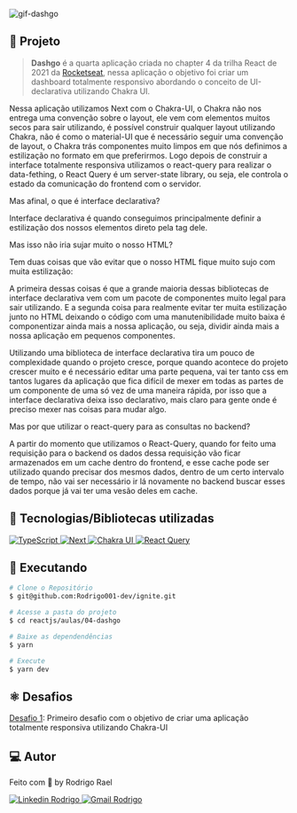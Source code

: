 ![gif-dashgo]()

## :page_with_curl: Projeto

> <b>Dashgo</b> é a quarta aplicação criada no chapter 4 da trilha React de 2021 da [Rocketseat](https://github.com/Rocketseat), nessa aplicação o objetivo foi criar um dashboard totalmente responsivo abordando o conceito de UI-declarativa utilizando Chakra UI.

Nessa aplicação utilizamos Next com o Chakra-UI, o Chakra não nos entrega uma convenção sobre o layout, ele vem com elementos muitos secos para sair utilizando, é possível construir qualquer layout utilizando Chakra, não é como o material-UI que é necessário seguir uma convenção de layout, o Chakra trás componentes muito limpos em que nós definimos a estilização no formato em que preferirmos. Logo depois de construir a interface totalmente responsiva utilizamos o react-query para realizar o data-fething, o React Query é um server-state library, ou seja, ele controla o estado da comunicação do frontend com o servidor.

<LINKEDIN>
  Mas afinal, o que é interface declarativa?

  Interface declarativa é quando conseguimos principalmente definir a estilização dos nossos elementos direto pela tag dele.

  Mas isso não iria sujar muito o nosso HTML?

  Tem duas coisas que vão evitar que o nosso HTML fique muito sujo com muita estilização:

  A primeira dessas coisas é que a grande maioria dessas bibliotecas de interface declarativa vem com um pacote de componentes muito legal para sair utilizando.
  E a segunda coisa para realmente evitar ter muita estilização junto no HTML deixando o código com uma manutenibilidade muito baixa é componentizar ainda mais a nossa aplicação, ou seja, dividir ainda mais a nossa aplicação em pequenos componentes.

  Utilizando uma biblioteca de interface declarativa tira um pouco de complexidade quando o projeto cresce, porque quando acontece do projeto crescer muito e é necessário editar uma parte pequena, vai ter tanto css em tantos lugares da aplicação que fica difícil de mexer em todas as partes de um componente de uma só vez de uma maneira rápida, por isso que a interface declarativa deixa isso declarativo, mais claro para gente onde é preciso mexer nas coisas para mudar algo.

  Mas por que utilizar o react-query para as consultas no backend?

  A partir do momento que utilizamos o React-Query, quando for feito uma
  requisição para o backend os dados dessa requisição vão ficar armazenados
  em um cache dentro do frontend, e esse cache pode ser utilizado quando precisar dos mesmos dados, dentro de um certo intervalo de tempo, não vai ser necessário
  ir lá novamente no backend buscar esses dados porque já vai ter uma vesão
  deles em cache.
</LINKEDIN>


## 🚀 Tecnologias/Bibliotecas utilizadas

<a href="https://www.typescriptlang.org/" target="_blank"> <img src="https://img.shields.io/badge/-TypeScript-3178C6?style=flat-square&logo=TypeScript&logoColor=white" alt="TypeScript"> </a>
<a href="https://nextjs.org/" target="_blank"> <img src="https://img.shields.io/badge/Next-black?style=flat-square&logo=next.js&logoColor=white" alt="Next"> </a>
<a href="https://chakra-ui.com/" target="_blank"> <img src="https://img.shields.io/badge/-ChakraUI-%234ED1C5?style=flat-square&logo=chakraui&logoColor=white" alt="Chakra UI"> </a>
<a href="https://react-query-v3.tanstack.com/" target="_blank"> <img src="https://img.shields.io/badge/-React%20Query-FF4154?style=flat-square&logo=react%20query&logoColor=white" alt="React Query"> </a>

## :construction_worker: Executando

```bash
# Clone o Repositório
$ git@github.com:Rodrigo001-dev/ignite.git
```

```bash
# Acesse a pasta do projeto
$ cd reactjs/aulas/04-dashgo
```

```bash
# Baixe as dependendências
$ yarn
```

```bash
# Execute
$ yarn dev
```
## :atom_symbol: Desafios

[Desafio 1](https://github.com/Rodrigo001-dev/ignite/tree/main/reactjs/desafios/ignite-challenge-06): Primeiro desafio com o objetivo de criar uma aplicação totalmente responsiva utilizando Chakra-UI

## 💻 Autor

Feito com 💜 by Rodrigo Rael

<a href="https://www.linkedin.com/in/rodrigo-rael-a7a4b51a9/" target="_blank"> <img src="https://img.shields.io/badge/-RodrigoRael-blue?style=flat-square&logo=Linkedin&logoColor=white&link=https" alt="Linkedin Rodrigo"> </a>
<a href="https://img.shields.io/badge/-rodrigorael53@gmail.com-c14438?style=flat-square&logo=Gmail&logoColor=white&link=mailto:rodrigorael53@gmail.com" target="_blank"> <img src="https://img.shields.io/badge/-rodrigorael53@gmail.com-c14438?style=flat-square&logo=Gmail&logoColor=white&link=mailto:rodrigorael53@gmail.com" alt="Gmail Rodrigo"> </a>
